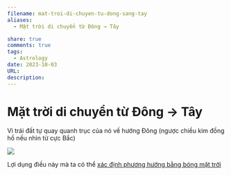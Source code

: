```yaml
---
filename: mat-troi-di-chuyen-tu-dong-sang-tay
aliases:
  - Mặt trời di chuyển từ Đông → Tây

share: true
comments: true
tags:
  - Astrology
date: 2023-10-03
URL: 
description:
---
```

# Mặt trời di chuyển từ Đông → Tây
Vì trái đất tự quay quanh trục của nó về hướng Đông (ngược chiều kim đồng hồ nếu nhìn từ cực Bắc)

![](https://i.imgur.com/PSEi9Dc.png)

Lợi dụng điều này mà ta có thể [xác định phương hướng bằng bóng mặt trời](./stick-compass.md)
